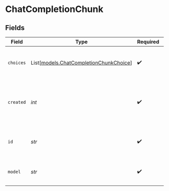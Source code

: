 # ChatCompletionChunk


## Fields

| Field                                                                            | Type                                                                             | Required                                                                         | Description                                                                      |
| -------------------------------------------------------------------------------- | -------------------------------------------------------------------------------- | -------------------------------------------------------------------------------- | -------------------------------------------------------------------------------- |
| `choices`                                                                        | List[[models.ChatCompletionChunkChoice](../models/chatcompletionchunkchoice.md)] | :heavy_check_mark:                                                               | A list of chat completion chunk choices.                                         |
| `created`                                                                        | *int*                                                                            | :heavy_check_mark:                                                               | The Unix timestamp (in seconds) of when the chunk was created.                   |
| `id`                                                                             | *str*                                                                            | :heavy_check_mark:                                                               | A unique identifier for the chat completion chunk.                               |
| `model`                                                                          | *str*                                                                            | :heavy_check_mark:                                                               | The model used for the chat completion.                                          |
